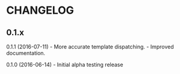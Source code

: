 # CHANGELOG

## 0.1.x

0.1.1 (2016-07-11)
    - More accurate template dispatching.
    - Improved documentation.

0.1.0 (2016-06-14)
    - Initial alpha testing release

